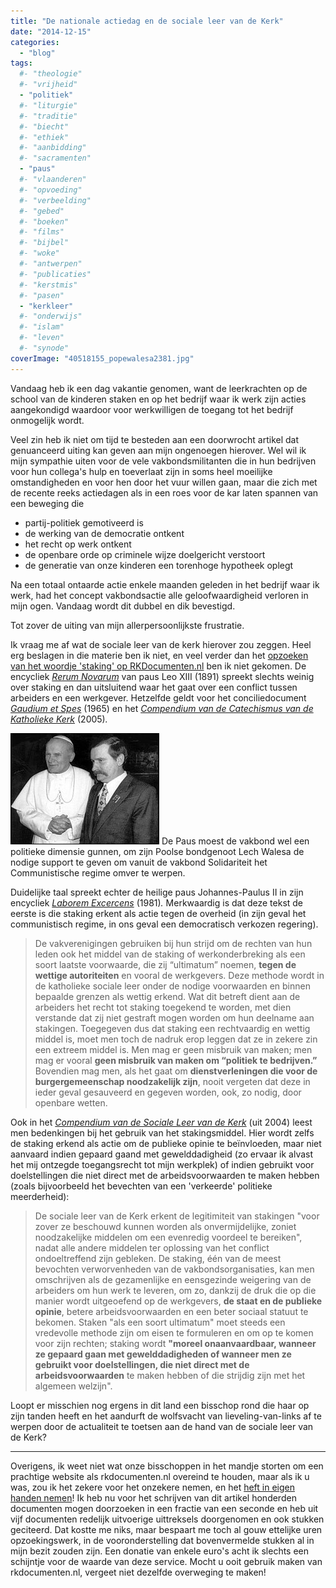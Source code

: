 ```yaml
---
title: "De nationale actiedag en de sociale leer van de Kerk"
date: "2014-12-15"
categories: 
  - "blog"
tags:
  #- "theologie"
  #- "vrijheid"
  - "politiek"
  #- "liturgie"
  #- "traditie"
  #- "biecht"
  #- "ethiek"
  #- "aanbidding"
  #- "sacramenten"
  - "paus"
  #- "vlaanderen"
  #- "opvoeding"
  #- "verbeelding"
  #- "gebed"
  #- "boeken"
  #- "films"
  #- "bijbel"
  #- "woke"
  #- "antwerpen"
  #- "publicaties"
  #- "kerstmis"
  #- "pasen"
  - "kerkleer"
  #- "onderwijs"
  #- "islam"
  #- "leven"
  #- "synode"
coverImage: "40518155_popewalesa2381.jpg"
---
```


Vandaag heb ik een dag vakantie genomen, want de leerkrachten op de school van de kinderen staken en op het bedrijf waar ik werk zijn acties aangekondigd waardoor voor werkwilligen de toegang tot het bedrijf onmogelijk wordt.

Veel zin heb ik niet om tijd te besteden aan een doorwrocht artikel dat genuanceerd uiting kan geven aan mijn ongenoegen hierover. Wel wil ik mijn sympathie uiten voor de vele vakbondsmilitanten die in hun bedrijven voor hun collega's hulp en toeverlaat zijn in soms heel moeilijke omstandigheden en voor hen door het vuur willen gaan, maar die zich met de recente reeks actiedagen als in een roes voor de kar laten spannen van een beweging die

- partij-politiek gemotiveerd is
- de werking van de democratie ontkent
- het recht op werk ontkent
- de openbare orde op criminele wijze doelgericht verstoort
- de generatie van onze kinderen een torenhoge hypotheek oplegt

Na een totaal ontaarde actie enkele maanden geleden in het bedrijf waar ik werk, had het concept vakbondsactie alle geloofwaardigheid verloren in mijn ogen. Vandaag wordt dit dubbel en dik bevestigd.

Tot zover de uiting van mijn allerpersoonlijkste frustratie.

Ik vraag me af wat de sociale leer van de kerk hierover zou zeggen. Heel erg beslagen in die materie ben ik niet, en veel verder dan het [opzoeken van het woordje 'staking' op RKDocumenten.nl](http://rkdocumenten.nl/rkdocs/index.php?mi=670&zoek=staking) ben ik niet gekomen. De encycliek [_Rerum Novarum_](http://www.rkdocumenten.nl/rkdocs/index.php?mi=600&doc=651&id=3527) van paus Leo XIII (1891) spreekt slechts weinig over staking en dan uitsluitend waar het gaat over een conflict tussen arbeiders en een werkgever. Hetzelfde geldt voor het conciliedocument [_Gaudium et Spes_](http://rkdocumenten.nl/rkdocs/index.php?mi=600&doc=575&id=3088&highlight=staking#al68) (1965) en het [_Compendium van de Catechismus van de Katholieke Kerk_](http://rkdocumenten.nl/rkdocs/index.php?mi=600&doc=663&id=3691&highlight=staking#al517) (2005)_._

![De Paus moest de vakbond wel een politieke dimensie gunnen, om zijn Poolse bondgenoot Lech Walesa de nodige support te geven om vanuit de vakbond Solidariteit het Communistische regime omver te werpen.](images/40518155_popewalesa2381.jpg) De Paus moest de vakbond wel een politieke dimensie gunnen, om zijn Poolse bondgenoot Lech Walesa de nodige support te geven om vanuit de vakbond Solidariteit het Communistische regime omver te werpen.

Duidelijke taal spreekt echter de heilige paus Johannes-Paulus II in zijn encycliek [_Laborem Excercens_](http://rkdocumenten.nl/rkdocs/index.php?mi=600&doc=712&id=4325&highlight=staking#al20) (1981)_._ Merkwaardig is dat deze tekst de eerste is die staking erkent als actie tegen de overheid (in zijn geval het communistisch regime, in ons geval een democratisch verkozen regering).

> De vakverenigingen gebruiken bij hun strijd om de rechten van hun leden ook het middel van de staking of werkonderbreking als een soort laatste voorwaarde, die zij “ultimatum” noemen, **tegen de wettige autoriteiten** en vooral de werkgevers. Deze methode wordt in de katholieke sociale leer onder de nodige voorwaarden en binnen bepaalde grenzen als wettig erkend. Wat dit betreft dient aan de arbeiders het recht tot staking toegekend te worden, met dien verstande dat zij niet gestraft mogen worden om hun deelname aan stakingen. Toegegeven dus dat staking een rechtvaardig en wettig middel is, moet men toch de nadruk erop leggen dat ze in zekere zin een extreem middel is. Men mag er geen misbruik van maken; men mag er vooral **geen misbruik van maken om “politiek te bedrijven.”** Bovendien mag men, als het gaat om **dienstverleningen die voor de burgergemeenschap noodzakelijk zijn**, nooit vergeten dat deze in ieder geval gesauveerd en gegeven worden, ook, zo nodig, door openbare wetten.

Ook in het [_Compendium van de Sociale Leer van de Kerk_](http://rkdocumenten.nl/rkdocs/index.php?mi=600&doc=769&id=4902&highlight=staking#al304) (uit 2004) leest men bedenkingen bij het gebruik van het stakingsmiddel. Hier wordt zelfs de staking erkend als actie om de publieke opinie te beïnvloeden, maar niet aanvaard indien gepaard gaand met gewelddadigheid (zo ervaar ik alvast het mij ontzegde toegangsrecht tot mijn werkplek) of indien gebruikt voor doelstellingen die niet direct met de arbeidsvoorwaarden te maken hebben (zoals bijvoorbeeld het bevechten van een 'verkeerde' politieke meerderheid):

> De sociale leer van de Kerk erkent de legitimiteit van stakingen "voor zover ze beschouwd kunnen worden als onvermijdelijke, zoniet noodzakelijke middelen om een evenredig voordeel te bereiken", nadat alle andere middelen ter oplossing van het conflict ondoeltreffend zijn gebleken. De staking, één van de meest bevochten verworvenheden van de vakbondsorganisaties, kan men omschrijven als de gezamenlijke en eensgezinde weigering van de arbeiders om hun werk te leveren, om zo, dankzij de druk die op die manier wordt uitgeoefend op de werkgevers, **de staat en de publieke opinie**, betere arbeidsvoorwaarden en een beter sociaal statuut te bekomen. Staken "als een soort ultimatum" moet steeds een vredevolle methode zijn om eisen te formuleren en om op te komen voor zijn rechten; staking wordt **"moreel onaanvaardbaar, wanneer ze gepaard gaan met gewelddadigheden of wanneer men ze gebruikt voor doelstellingen, die niet direct met de arbeidsvoorwaarden** te maken hebben of die strijdig zijn met het algemeen welzijn".

Loopt er misschien nog ergens in dit land een bisschop rond die haar op zijn tanden heeft en het aandurft de wolfsvacht van lieveling-van-links af te werpen door de actualiteit te toetsen aan de hand van de sociale leer van de Kerk?

* * *

Overigens, ik weet niet wat onze bisschoppen in het mandje storten om een prachtige website als rkdocumenten.nl overeind te houden, maar als ik u was, zou ik het zekere voor het onzekere nemen, en het [heft in eigen handen nemen](http://rkdocumenten.nl/rkdocs/index.php?page=3)! Ik heb nu voor het schrijven van dit artikel honderden documenten mogen doorzoeken in een fractie van een seconde en heb uit vijf documenten redelijk uitvoerige uittreksels doorgenomen en ook stukken geciteerd. Dat kostte me niks, maar bespaart me toch al gouw ettelijke uren opzoekingswerk, in de vooronderstelling dat bovenvermelde stukken al in mijn bezit zouden zijn. Een donatie van enkele euro's acht ik slechts een schijntje voor de waarde van deze service. Mocht u ooit gebruik maken van rkdocumenten.nl, vergeet niet dezelfde overweging te maken!
